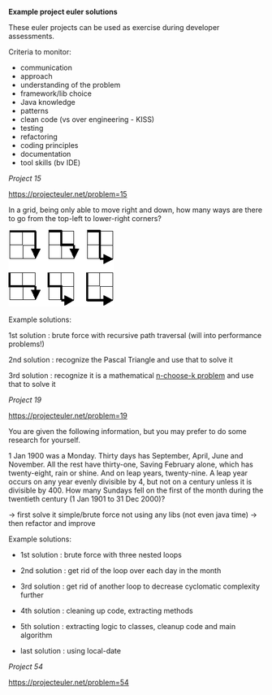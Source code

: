 **Example project euler solutions**

These euler projects can be used as exercise during developer assessments.

Criteria to monitor:
- communication
- approach
- understanding of the problem
- framework/lib choice
- Java knowledge
- patterns
- clean code (vs over engineering - KISS)
- testing
- refactoring
- coding principles
- documentation
- tool skills (bv IDE)


*Project 15*

https://projecteuler.net/problem=15

In a grid, being only able to move  right and down, how many ways are there to go 
from the top-left to lower-right corners?

![2x2 grid](./docs/p015.png)

Example solutions:

1st solution : brute force with recursive path traversal (will into performance problems!)

2nd solution : recognize the Pascal Triangle and use that to solve it

3rd solution : recognize it is a mathematical [n-choose-k problem](http://en.wikipedia.org/wiki/Binomial_coefficient) and use that to solve it

*Project 19*

https://projecteuler.net/problem=19

You are given the following information, but you may prefer to do some research for yourself.

1 Jan 1900 was a Monday.
Thirty days has September, April, June and November.
All the rest have thirty-one,
Saving February alone, which has twenty-eight, rain or shine. And on leap years, twenty-nine.
A leap year occurs on any year evenly divisible by 4, but not on a century unless
it is divisible by 400.
How many Sundays fell on the first of the month during the twentieth century
(1 Jan 1901 to 31 Dec 2000)?


-> first solve it simple/brute force not using any libs (not even java time)
-> then refactor and improve

Example solutions:
- 1st solution : brute force with three nested loops
- 2nd solution : get rid of the loop over each day in the month
- 3rd solution : get rid of another loop to decrease cyclomatic complexity further
- 4th solution : cleaning up code, extracting methods
- 5th solution : extracting logic to classes, cleanup code and main algorithm

- last solution : using local-date

*Project 54*

https://projecteuler.net/problem=54

